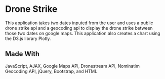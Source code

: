 # Drone Strike

This application takes two dates inputed from the user and uses a public drone strike api and a geocoding api to display the drone strike between those two dates on google maps. This application also creates a chart using the D3.js library Plotly.

## Made With

JavaScript, AJAX, Google Maps API, Dronestream API, Nominatim Geocoding API, jQuery, Bootstrap, and HTML
